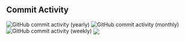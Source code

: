 <p>
    <!-- <img src="https://img.shields.io/badge/OS-Ubuntu-E95420?logo=ubuntu&logoColor=white">
    <img src="https://img.shields.io/badge/Editor-Vim-%2311AB00.svg?logo=vim&logoColor=white">
    <img src="https://img.shields.io/badge/Code-Go-%2300ADD8.svg?&logo=go&logoColor=white"> -->
    <h2>Commit Activity</h2>
    <img alt="GitHub commit activity (yearly)" 
         src="https://img.shields.io/github/commit-activity/y/canonical/lxd?authorFilter=kadinsayani&style=flat&label=lxd&color=E95420">
    <img alt="GitHub commit activity (monthly)" 
         src="https://img.shields.io/github/commit-activity/m/canonical/lxd?authorFilter=kadinsayani&style=flat&label=lxd&color=E95420">
    <img alt="GitHub commit activity (weekly)" 
         src="https://img.shields.io/github/commit-activity/w/canonical/lxd?authorFilter=kadinsayani&style=flat&label=lxd&color=E95420">
    <img align="center" src="https://github-readme-stats.vercel.app/api?username=kadinsayani&show_icons=true&include_all_commits=true&theme=tokyonight&hide=stars,issues,contributed_to&hide_rank=true&show=prs_merged,prs_merged_percentage" />
</p>

<br>

<div align="center">
    
<!--     <a href="https://github.com/anuraghazra/github-readme-stats">
      <img align="center" src="https://github-readme-stats.vercel.app/api/top-langs/?username=kadinsayani&layout=compact&theme=tokyonight&langs_count=6&hide=assembly,html,css" />
    </a -->
</div>

<!---
kadinsayani/kadinsayani is a ✨ special ✨ repository because its `README.md` (this file) appears on your GitHub profile.
You can click the Preview link to take a look at your changes.
https://dev.to/envoy_/150-badges-for-github-pnk#terminal
--->
